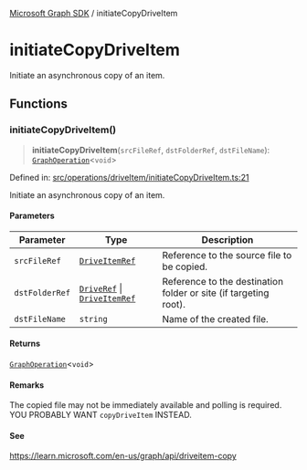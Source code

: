 [Microsoft Graph SDK](README.md) / initiateCopyDriveItem

# initiateCopyDriveItem

Initiate an asynchronous copy of an item.

## Functions

### initiateCopyDriveItem()

> **initiateCopyDriveItem**(`srcFileRef`, `dstFolderRef`, `dstFileName`): [`GraphOperation`](GraphOperation.md#graphoperation)\<`void`\>

Defined in: [src/operations/driveItem/initiateCopyDriveItem.ts:21](https://github.com/Future-Secure-AI/microsoft-graph/blob/main/src/operations/driveItem/initiateCopyDriveItem.ts#L21)

Initiate an asynchronous copy of an item.

#### Parameters

| Parameter | Type | Description |
| ------ | ------ | ------ |
| `srcFileRef` | [`DriveItemRef`](DriveItemRef.md#driveitemref) | Reference to the source file to be copied. |
| `dstFolderRef` | [`DriveRef`](DriveRef.md#driveref) \| [`DriveItemRef`](DriveItemRef.md#driveitemref) | Reference to the destination folder or site (if targeting root). |
| `dstFileName` | `string` | Name of the created file. |

#### Returns

[`GraphOperation`](GraphOperation.md#graphoperation)\<`void`\>

#### Remarks

The copied file may not be immediately available and polling is required. YOU PROBABLY WANT `copyDriveItem` INSTEAD.

#### See

https://learn.microsoft.com/en-us/graph/api/driveitem-copy
